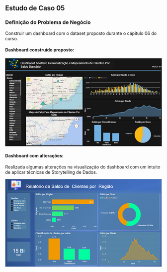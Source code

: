 ## Estudo de Caso 05

###  Definição do Problema de Negócio

Construir um dashboard com o dataset proposto durante o cápitulo 06 do curso.

#### Dashboard construído proposto:

![Dashboard](https://github.com/brunalimap/Power_BI_DSA_2.0/blob/main/Cap-06/img/img01.png "Dashboard")


#### Dashboard com alterações: 

Realizada algumas alterações na visualização do dashboard com um intuito de aplicar técnicas de Storytelling de Dados.

![Dashboard](https://github.com/brunalimap/Power_BI_DSA_2.0/blob/main/Cap-06/img/img02.png "Dashboard")
